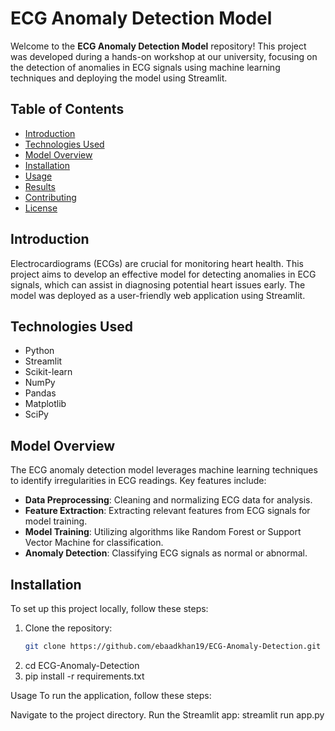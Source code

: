 # ECG Anomaly Detection Model

Welcome to the **ECG Anomaly Detection Model** repository! This project was developed during a hands-on workshop at our university, focusing on the detection of anomalies in ECG signals using machine learning techniques and deploying the model using Streamlit.

## Table of Contents

- [Introduction](#introduction)
- [Technologies Used](#technologies-used)
- [Model Overview](#model-overview)
- [Installation](#installation)
- [Usage](#usage)
- [Results](#results)
- [Contributing](#contributing)
- [License](#license)

## Introduction

Electrocardiograms (ECGs) are crucial for monitoring heart health. This project aims to develop an effective model for detecting anomalies in ECG signals, which can assist in diagnosing potential heart issues early. The model was deployed as a user-friendly web application using Streamlit.

## Technologies Used

- Python
- Streamlit
- Scikit-learn
- NumPy
- Pandas
- Matplotlib
- SciPy

## Model Overview

The ECG anomaly detection model leverages machine learning techniques to identify irregularities in ECG readings. Key features include:

- **Data Preprocessing**: Cleaning and normalizing ECG data for analysis.
- **Feature Extraction**: Extracting relevant features from ECG signals for model training.
- **Model Training**: Utilizing algorithms like Random Forest or Support Vector Machine for classification.
- **Anomaly Detection**: Classifying ECG signals as normal or abnormal.

## Installation

To set up this project locally, follow these steps:

1. Clone the repository:
   ```bash
   git clone https://github.com/ebaadkhan19/ECG-Anomaly-Detection.git
2. cd ECG-Anomaly-Detection
3. pip install -r requirements.txt

Usage
To run the application, follow these steps:

Navigate to the project directory.
Run the Streamlit app:
streamlit run app.py
